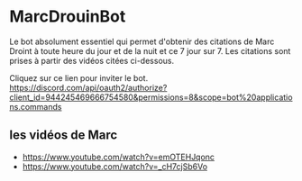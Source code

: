 # MarcDrouinBot

Le bot absolument essentiel qui permet d'obtenir des citations de Marc Droint à toute heure du jour et de la nuit et ce 7 jour sur 7.
Les citations sont prises à partir des vidéos citées ci-dessous.

Cliquez sur ce lien pour inviter le bot.
https://discord.com/api/oauth2/authorize?client_id=944245469666754580&permissions=8&scope=bot%20applications.commands

## les vidéos de Marc
- https://www.youtube.com/watch?v=emOTEHJqonc
- https://www.youtube.com/watch?v=_cH7cjSb6Vo
